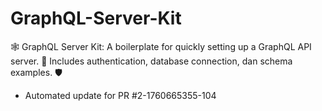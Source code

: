 # GraphQL-Server-Kit
🕸️ GraphQL Server Kit: A boilerplate for quickly setting up a GraphQL API server. 🚀 Includes authentication, database connection, dan schema examples. 🛡️


- Automated update for PR #2-1760665355-104